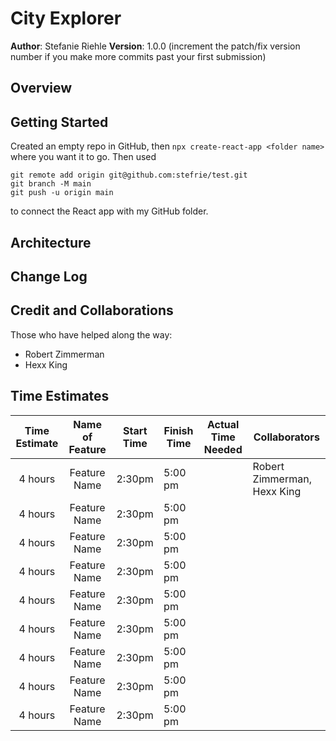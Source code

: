 # City Explorer

**Author**: Stefanie Riehle
**Version**: 1.0.0 (increment the patch/fix version number if you make more commits past your first submission)

## Overview
<!-- Provide a high level overview of what this application is and why you are building it, beyond the fact that it's an assignment for this class. (i.e. What's your problem domain?) -->

## Getting Started
Created an empty repo in GitHub, then `npx create-react-app <folder name>` where you want it to go. Then used 
```
git remote add origin git@github.com:stefrie/test.git
git branch -M main
git push -u origin main
```
to connect the React app with my GitHub folder.

## Architecture
<!-- Provide a detailed description of the application design. What technologies (languages, libraries, etc) you're using, and any other relevant design information. -->

## Change Log
<!-- Use this area to document the iterative changes made to your application as each feature is successfully implemented. Use time stamps. Here's an example:

01-01-2001 4:59pm - Application now has a fully-functional express server, with a GET route for the location resource. -->

## Credit and Collaborations
Those who have helped along the way:

- Robert Zimmerman
- Hexx King

## Time Estimates

| Time Estimate | Name of Feature | Start Time | Finish Time | Actual Time Needed | Collaborators |
|:-------------:|:---------------:|------------|-------------|--------------------|---------------|
| 4 hours       |  Feature Name   | 2:30pm     |  5:00 pm    |                    | Robert Zimmerman, Hexx King |
| 4 hours       |  Feature Name   | 2:30pm     |  5:00 pm    |                    |               |
| 4 hours       |  Feature Name   | 2:30pm     |  5:00 pm    |                    |               |
| 4 hours       |  Feature Name   | 2:30pm     |  5:00 pm    |                    |               |
| 4 hours       |  Feature Name   | 2:30pm     |  5:00 pm    |                    |               |
| 4 hours       |  Feature Name   | 2:30pm     |  5:00 pm    |                    |               |
| 4 hours       |  Feature Name   | 2:30pm     |  5:00 pm    |                    |               |
| 4 hours       |  Feature Name   | 2:30pm     |  5:00 pm    |                    |               |
| 4 hours       |  Feature Name   | 2:30pm     |  5:00 pm    |                    |               |
